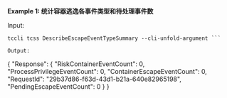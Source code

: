 **Example 1: 统计容器逃逸各事件类型和待处理事件数**



Input: 

```
tccli tcss DescribeEscapeEventTypeSummary --cli-unfold-argument ```

Output: 
```
{
    "Response": {
        "RiskContainerEventCount": 0,
        "ProcessPrivilegeEventCount": 0,
        "ContainerEscapeEventCount": 0,
        "RequestId": "29b37d86-f63d-43d1-b21a-640e82965198",
        "PendingEscapeEventCount": 0
    }
}
```

